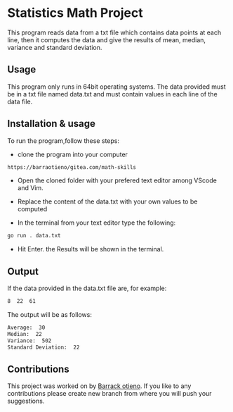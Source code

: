 # Statistics Math Project

This program reads data from a txt file which contains data points at each line, then it computes the data and give the results of mean, median, variance and standard deviation.


## Usage

This program only runs in 64bit operating systems. The data provided must be in a txt file named data.txt and must contain values in each line of the data file.


## Installation & usage

To run the program,follow these steps:

* clone the program into your computer

```bash
https://barraotieno/gitea.com/math-skills
```

* Open the cloned folder with your prefered text editor among VScode and Vim.

* Replace the content of the data.txt with your own values to be computed

* In the terminal from your text editor type the following:
```bash
go run . data.txt
```

* Hit Enter. the Results will be shown in the terminal.

## Output

If the data provided in the data.txt file are, for example:

```bash
8  22  61
```

The output will be as follows:

```bash
Average:  30
Median:  22
Variance:  502
Standard Deviation:  22
```
## Contributions
This project was worked on by [Barrack otieno](https://www.linkedin.com/in/barrack-kope-064a43244). If you like to any contributions please create new branch from where you will push your suggestions.